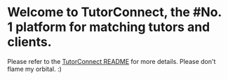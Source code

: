 # Welcome to TutorConnect, the #No. 1 platform for matching tutors and clients.

Please refer to the [TutorConnect README](https://docs.google.com/document/d/1rj6MWFLKFyx1OSHklbfvJHT1SNxgvtb6uzkBuf5D2Jo/edit?usp=sharing) for more details.
Please don't flame my orbital. :)
